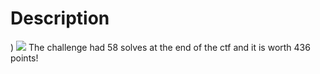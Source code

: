 # Description
)
![](https://github.com/user-attachments/assets/a173472b-22d7-4ca0-893e-8201c1c39ac7)
The challenge had 58 solves at the end of the ctf and it is worth 436 points!

